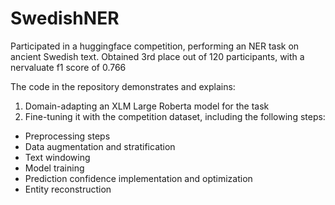 # SwedishNER
Participated in a huggingface competition, performing an NER task on ancient Swedish text.
Obtained 3rd place out of 120 participants, with a nervaluate f1 score of 0.766

The code in the repository demonstrates and explains:
1. Domain-adapting an XLM Large Roberta model for the task
2. Fine-tuning it with the competition dataset, including the following steps:
- Preprocessing steps
- Data augmentation and stratification
- Text windowing
- Model training 
- Prediction confidence implementation and optimization
- Entity reconstruction
